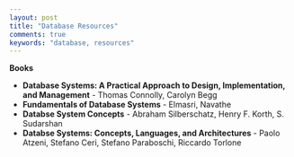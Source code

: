 ```yaml
---
layout: post
title: "Database Resources"
comments: true
keywords: "database, resources"
---
```


__Books__

- __Database Systems: A Practical Approach to Design, Implementation, and Management__ - Thomas Connolly, Carolyn Begg
- __Fundamentals of Database Systems__ - Elmasri, Navathe
- __Databse System Concepts__ - Abraham Silberschatz, Henry F. Korth, S. Sudarshan
- __Databse Systems: Concepts, Languages, and Architectures__ - Paolo Atzeni, Stefano Ceri, Stefano Paraboschi, Riccardo Torlone
